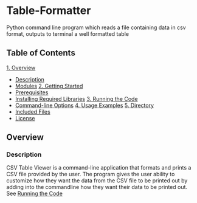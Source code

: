 # Table-Formatter
Python command line program which reads a file containing data in csv format, outputs to terminal a well formatted table

## Table of Contents
[1. Overview](#overview)
   * [Description](#description)
   * [Modules](#modules)
[2. Getting Started](#getting-started)
   * [Prerequisites](#prerequisites)
   * [Installing Required Libraries](#installing-required-libraries)
[3. Running the Code](#running-the-code)
   * [Command-line Options](#command-line-options)
[4. Usage Examples](#usage-examples)
[5. Directory](#directory)
   * [Included Files](included-files)
   * [License](#license)

## Overview
### Description
CSV Table Viewer is a command-line application that formats and prints a CSV file provided by the user. The program gives the user ability to customize how they want the data from the CSV file to be printed out by adding into the commandline how they want their data to be printed out. See [Running the Code](#running-the-code)